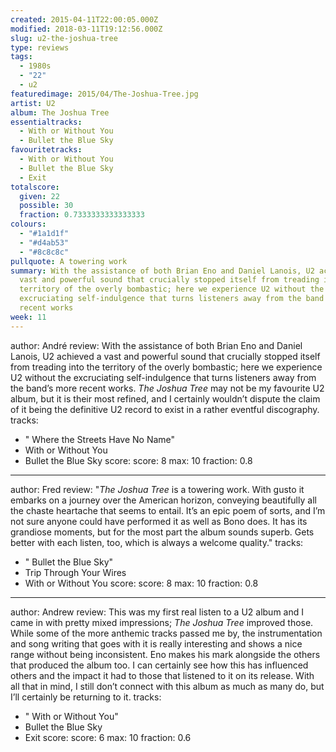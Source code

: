 ```yaml
---
created: 2015-04-11T22:00:05.000Z
modified: 2018-03-11T19:12:56.000Z
slug: u2-the-joshua-tree
type: reviews
tags:
  - 1980s
  - "22"
  - u2
featuredimage: 2015/04/The-Joshua-Tree.jpg
artist: U2
album: The Joshua Tree
essentialtracks:
  - With or Without You
  - Bullet the Blue Sky
favouritetracks:
  - With or Without You
  - Bullet the Blue Sky
  - Exit
totalscore:
  given: 22
  possible: 30
  fraction: 0.7333333333333333
colours:
  - "#1a1d1f"
  - "#d4ab53"
  - "#8c8c8c"
pullquote: A towering work
summary: With the assistance of both Brian Eno and Daniel Lanois, U2 achieved a
  vast and powerful sound that crucially stopped itself from treading into the
  territory of the overly bombastic; here we experience U2 without the
  excruciating self-indulgence that turns listeners away from the band's more
  recent works
week: 11
---
```

author: André
review: With the assistance of both Brian Eno and Daniel Lanois, U2 achieved a
  vast and powerful sound that crucially stopped itself from treading into the
  territory of the overly bombastic; here we experience U2 without the
  excruciating self-indulgence that turns listeners away from the band’s more
  recent works. *The Joshua Tree* may not be my favourite U2 album, but it is
  their most refined, and I certainly wouldn’t dispute the claim of it being the
  definitive U2 record to exist in a rather eventful discography.
tracks:
  - " Where the Streets Have No Name"
  - ­With or Without You
  - ­Bullet the Blue Sky
score:
  score: 8
  max: 10
  fraction: 0.8
---
author: Fred
review: "*The Joshua Tree* is a towering work. With gusto it embarks on a
  journey over the American horizon, conveying beautifully all the chaste
  heartache that seems to entail. It’s an epic poem of sorts, and I’m not sure
  anyone could have performed it as well as Bono does. It has its grandiose
  moments, but for the most part the album sounds superb. Gets better with each
  listen, too, which is always a welcome quality."
tracks:
  - " Bullet the Blue Sky"
  - ­Trip Through Your Wires
  - ­With or Without You
score:
  score: 8
  max: 10
  fraction: 0.8
---
author: Andrew
review: This was my first real listen to a U2 album and I came in with pretty
  mixed impressions; *The Joshua Tree* improved those. While some of the more
  anthemic tracks passed me by, the instrumentation and song writing that goes
  with it is really interesting and shows a nice range without being
  inconsistent. Eno makes his mark alongside the others that produced the album
  too. I can certainly see how this has influenced others and the impact it had
  to those that listened to it on its release. With all that in mind, I still
  don’t connect with this album as much as many do, but I’ll certainly be
  returning to it.
tracks:
  - " With or Without You"
  - ­Bullet the Blue Sky
  - ­Exit
score:
  score: 6
  max: 10
  fraction: 0.6
